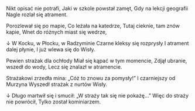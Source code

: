 Nikt opisać nie potrafi,
Jaki w szkole powstał zamęt,
Gdy na lekcji geografii
Nagle rozlał się atrament.

Porozlewał się po mapie,
Co leżała na katedrze,
Tutaj cieknie, tam znów kapie,
Wnet do różnych miast się wedrze,

↓
W Kocku, w Płocku, w Radzyminie
Czarne kleksy się rozprysły
I atrament dalej płynie,
I już wlewa się do Wisły.

Pewien strażak dla ochłody
Miał się kąpać w tym momencie,
Zdjął ubranie, wszedł do wody,
Lecz się znalazł w atramencie.

Strażakowi zrzedła mina:
„Cóż to znowu za pomysły!”
I czarniejszy od Murzyna
Wyszedł strażak z nurtów Wisły.

↓
Długo martwił się i smucił:
„W straży tak się nie pokażę…”
Więc do straży nie powrócił,
Tylko został kominiarzem.